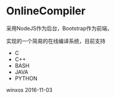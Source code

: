 # OnlineCompiler
采用NodeJS作为后台，Bootstrap作为前端，

实现的一个简易的在线编译系统，目前支持

- C
- C++
- BASH
- JAVA
- PYTHON

winxos 2016-11-03
